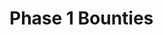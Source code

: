 # Phase 1 Bounties

<div>

<figure><img src="../../../../../.gitbook/assets/B0001.png" alt=""><figcaption></figcaption></figure>

 

<figure><img src="../../../../../.gitbook/assets/B0002a.png" alt=""><figcaption></figcaption></figure>

 

<figure><img src="../../../../../.gitbook/assets/B0002b.png" alt=""><figcaption></figcaption></figure>

 

<figure><img src="../../../../../.gitbook/assets/B0003.png" alt=""><figcaption></figcaption></figure>

 

<figure><img src="../../../../../.gitbook/assets/B0004.png" alt=""><figcaption></figcaption></figure>

 

<figure><img src="../../../../../.gitbook/assets/B0005a.png" alt=""><figcaption></figcaption></figure>

 

<figure><img src="../../../../../.gitbook/assets/B0005b.png" alt=""><figcaption></figcaption></figure>

 

<figure><img src="../../../../../.gitbook/assets/B0005c.png" alt=""><figcaption></figcaption></figure>

 

<figure><img src="../../../../../.gitbook/assets/B0006.png" alt=""><figcaption></figcaption></figure>

 

<figure><img src="../../../../../.gitbook/assets/B0007a.png" alt=""><figcaption></figcaption></figure>

 

<figure><img src="../../../../../.gitbook/assets/B0007b.png" alt=""><figcaption></figcaption></figure>

 

<figure><img src="../../../../../.gitbook/assets/B0008.png" alt=""><figcaption></figcaption></figure>

 

<figure><img src="../../../../../.gitbook/assets/B0009.png" alt=""><figcaption></figcaption></figure>

 

<figure><img src="../../../../../.gitbook/assets/B0010.png" alt=""><figcaption></figcaption></figure>

 

<figure><img src="../../../../../.gitbook/assets/B0011.png" alt=""><figcaption></figcaption></figure>

 

<figure><img src="../../../../../.gitbook/assets/B0012.png" alt=""><figcaption></figcaption></figure>

 

<figure><img src="../../../../../.gitbook/assets/S0001.png" alt=""><figcaption></figcaption></figure>

</div>
